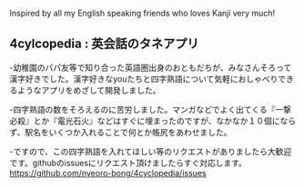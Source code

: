 Inspired by all my English speaking friends who loves Kanji very much!

## 4cylcopedia : 英会話のタネアプリ

-幼稚園のパパ友等で知り合った英語圏出身のおともだちが、みなさんそろって漢字好きでした。漢字好きなyouたちと四字熟語について気軽におしゃべりできるようなアプリをめざして開発しました。

-四字熟語の数をそろえるのに苦労しました。マンガなどでよく出てくる『一撃必殺』とか『電光石火』などはすぐに埋まったのですが、なかなか１０個にならず、駅名をいくつか入れることで何とか帳尻をあわせました。

-ですので、この四字熟語を入れてほしい等のリクエストがありましたら大歓迎です。githubのissuesにリクエスト頂けましたらすぐ対応します。https://github.com/nyeoro-bong/4cyclopedia/issues